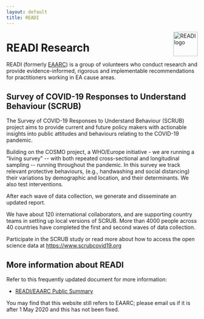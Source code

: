 ```yaml
---
layout: default
title: READI
---
```


<img src="/assets/noun_Target_804778.png" alt="READI logo" title="READI logo" style="width: 64px; float: right; margin: 0;"> 

# READI Research

READI (formerly [EAARC](https://www.eaarc.org/)) is a group of volunteers who conduct research and provide evidence-informed, rigorous and implementable recommendations for practitioners working in EA cause areas. 

## Survey of COVID-19 Responses to Understand Behaviour (SCRUB)

The Survey of COVID-19 Responses to Understand Behaviour (SCRUB) project aims to provide current and future policy makers with actionable insights into public attitudes and behaviours relating to the COVID-19 pandemic.

Building on the COSMO project, a WHO/Europe initiative - we are running a “living survey” -- with both repeated cross-sectional and longitudinal sampling -- running throughout the pandemic. In this survey we track relevant protective behaviours, (e.g., handwashing and social distancing) their variations by demographic and location, and their determinants. We also test interventions.

After each wave of data collection, we generate and disseminate an updated report. 

We have about 120 international collaborators, and are supporting country teams in setting up local versions of SCRUB. More than 4000 people across 40 countries have completed the first and second waves of data collection. 

Participate in the SCRUB study or read more about how to access the open science data at https://www.scrubcovid19.org

## More information about READI

Refer to this frequently updated document for more information:

- [READI/EAARC Public Summary](https://docs.google.com/document/d/1VSPoy2Ps7NQqFgERjKUXH-8tiEHNTuVZ-L6MY6YWpyk/edit?usp=sharing)

You may find that this website still refers to EAARC; please email us if it is after 1 May 2020 and this has not been fixed.
